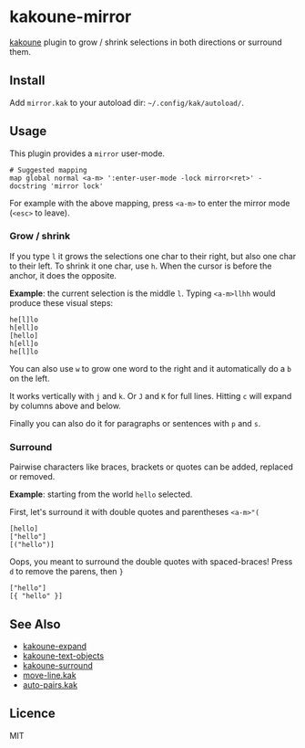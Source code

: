 # kakoune-mirror

[kakoune](http://kakoune.org) plugin to grow / shrink selections in both directions or surround them.

## Install

Add `mirror.kak` to your autoload dir: `~/.config/kak/autoload/`.

## Usage

This plugin provides a `mirror` user-mode.

```
# Suggested mapping
map global normal <a-m> ':enter-user-mode -lock mirror<ret>' -docstring 'mirror lock'
```

For example with the above mapping, press `<a-m>` to enter the mirror mode (`<esc>` to leave).

### Grow / shrink

If you type `l` it grows the selections one char to their right, but also one char to their left.
To shrink it one char, use `h`.
When the cursor is before the anchor, it does the opposite.

**Example**: the current selection is the middle `l`. Typing `<a-m>llhh` would produce these visual steps:
```
he[l]lo
h[ell]o
[hello]
h[ell]o
he[l]lo
```

You can also use `w` to grow one word to the right and it automatically do a `b` on the left.

It works vertically with `j` and `k`. Or `J` and `K` for full lines.
Hitting `c` will expand by columns above and below.

Finally you can also do it for paragraphs or sentences with `p` and `s`.

### Surround

Pairwise characters like braces, brackets or quotes can be added, replaced or removed.

**Example**: starting from the world `hello` selected.

First, let's surround it with double quotes and parentheses `<a-m>"(`

```
[hello]
["hello"]
[("hello")]
```

Oops, you meant to surround the double quotes with spaced-braces! Press `d` to remove the parens, then `}`

```
["hello"]
[{ "hello" }]
```

## See Also

- [kakoune-expand](https://github.com/occivink/kakoune-expand)
- [kakoune-text-objects](https://github.com/Delapouite/kakoune-text-objects)
- [kakoune-surround](https://github.com/h-youhei/kakoune-surround)
- [move-line.kak](https://github.com/alexherbo2/move-line.kak)
- [auto-pairs.kak](https://github.com/alexherbo2/auto-pairs.kak)

## Licence

MIT
